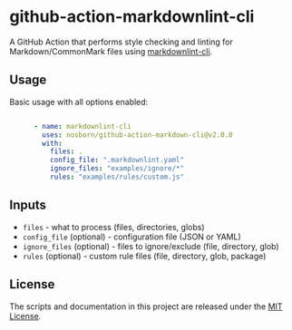 # github-action-markdownlint-cli

A GitHub Action that performs style checking and linting for Markdown/CommonMark files using [markdownlint-cli](https://github.com/igorshubovych/markdownlint-cli).

## Usage

Basic usage with all options enabled:

```yaml

      - name: markdownlint-cli
        uses: nosborn/github-action-markdown-cli@v2.0.0
        with:
          files: .
          config_file: ".markdownlint.yaml"
          ignore_files: "examples/ignore/*"
          rules: "examples/rules/custom.js"

```

## Inputs

* `files` - what to process (files, directories, globs)
* `config_file` (optional) - configuration file (JSON or YAML)
* `ignore_files` (optional) - files to ignore/exclude (file, directory, glob)
* `rules` (optional) - custom rule files (file, directory, glob, package)

## License

The scripts and documentation in this project are released under the [MIT License](./LICENSE).
